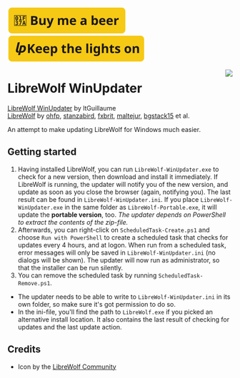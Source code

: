 <a href="https://buymeacoff.ee/ltGuillaume"><img title="Donate using Buy Me a Coffee" src="https://raw.githubusercontent.com/ltGuillaume/Resources/master/buybeer.svg"></a> <a href="https://liberapay.com/ltGuillaume/donate"><img title="Donate using Liberapay" src="https://raw.githubusercontent.com/ltGuillaume/Resources/master/liberapay.svg"></a>

<img src="https://raw.githubusercontent.com/ltGuillaume/LibreWolf-WinUpdater/master/LibreWolf-WinUpdater.ico" align="right"/>

# LibreWolf WinUpdater

[LibreWolf WinUpdater](https://github.com/ltGuillaume/LibreWolf-WinUpdater) by ltGuillaume  
[LibreWolf](https://librewolf.net) by [ohfp](https://gitlab.com/ohfp), [stanzabird](https://stanzabird.nl), [fxbrit](https://gitlab.com/fxbrit), [maltejur](https://gitlab.com/maltejur), [bgstack15](https://bgstack15.wordpress.com) et al.

An attempt to make updating LibreWolf for Windows much easier.

## Getting started
1. Having installed LibreWolf, you can run `LibreWolf-WinUpdater.exe` to check for a new version, then download and install it immediately. If LibreWolf is running, the updater will notify you of the new version, and update as soon as you close the browser (again, notifying you). The last result can be found in `LibreWolf-WinUpdater.ini`.
  If you place `LibreWolf-WinUpdater.exe` in the same folder as `LibreWolf-Portable.exe`, it will update the __portable version__, too.
  _The updater depends on PowerShell to extract the contents of the zip-file._
2. Afterwards, you can right-click on `ScheduledTask-Create.ps1` and choose `Run with PowerShell` to create a scheduled task that checks for updates every 4 hours, and at logon. When run from a scheduled task, error messages will only be saved in  `LibreWolf-WinUpdater.ini` (no dialogs will be shown). The updater will now run as administrator, so that the installer can be run silently.
3. You can remove the scheduled task by running `ScheduledTask-Remove.ps1`.

- The updater needs to be able to write to `LibreWolf-WinUpdater.ini` in its own folder, so make sure it's got permission to do so.
- In the ini-file, you'll find the path to `LibreWolf.exe` if you picked an alternative install location. It also contains the last result of checking for updates and the last update action.

## Credits
* Icon by the [LibreWolf Community](https://gitlab.com/librewolf-community/branding/-/tree/master/icon)